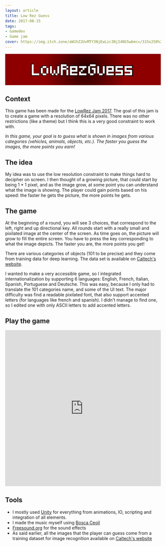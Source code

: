 ```yaml
---
layout: article
title: Low Rez Guess
date: 2017-08-15
tags:
- Gamedev
- Game jam
cover: https://img.itch.zone/aW1hZ2UvMTY3NjEwLzc3NjI4NS5wbmc=/315x250%23c/yOGR3B.png
---
```


![LowRezGuess](/assets/posts/LowRezGuess/banner.png)

## Context

This game has been made for the [LowRez Jam 2017](https://itch.io/jam/lowrezjam2017). The goal of this jam is to create a game with a resolution of 64x64 pixels. There was no other restrictions (like a theme) but I think this is a very good constraint to work with.

_In this game, your goal is to guess what is shown in images from various categories (vehicles, animals, objects, etc.). The faster you guess the images, the more points you earn!_

## The idea

My idea was to use the low resolution constraint to make things hard to decipher on screen. I then thought of a growing picture, that could start by being 1 * 1 pixel, and as the image grow, at some point you can understand what the image is showing. The player could gain points based on his speed: the faster he gets the picture, the more points he gets.

## The game

At the beginning of a round, you will see 3 choices, that correspond to the left, right and up directional key. All rounds start with a really small and pixilated image at the center of the screen. As time goes on, the picture will grow to fill the entire screen. You have to press the key corresponding to what the image depicts. The faster you are, the more points you get!

There are various categories of objects (101 to be precise) and they come from training data for deep learning. The data set is available on [Caltech's website](http://www.vision.caltech.edu/Image_Datasets/Caltech101/).

I wanted to make a very accessible game, so I integrated internationalization by supporting 6 languages: English, French, Italian, Spanish, Portuguese and Deutsche. This was easy, because I only had to translate the 101 categories name, and some of the UI text. The major difficulty was find a readable pixilated font, that also support accented letters (for languages like french and spanish). I didn't manage to find one, so I edited one with only ASCII letters to add accented letters.

## Play the game

<div style="aspect-ratio: 1">
<iframe frameborder="0" src="https://itch.io/embed-upload/567546?color=8f0000" allowfullscreen="" width="100%" height="100%"><a href="https://gabrielvidal.itch.io/low-rez-guess">Play Low Rez Guess on itch.io</a></iframe>
</div>

## Tools

* I mostly used [Unity](https://unity.com/) for everything from animations, IO, scripting and integration of all elements.
* I made the music myself using [Bosca Ceoil](https://boscaceoil.net/)
* [Freesound.org](https://freesound.org/) for the sound effects
* As said earlier, all the images that the player can guess come from a training dataset for image recognition available on [Caltech's website](http://www.vision.caltech.edu/Image_Datasets/Caltech101/)